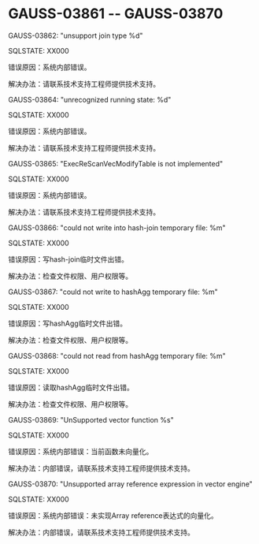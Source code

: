 # GAUSS-03861 -- GAUSS-03870

GAUSS-03862: "unsupport join type %d"

SQLSTATE: XX000

错误原因：系统内部错误。

解决办法：请联系技术支持工程师提供技术支持。

GAUSS-03864: "unrecognized running state: %d"

SQLSTATE: XX000

错误原因：系统内部错误。

解决办法：请联系技术支持工程师提供技术支持。

GAUSS-03865: "ExecReScanVecModifyTable is not implemented"

SQLSTATE: XX000

错误原因：系统内部错误。

解决办法：请联系技术支持工程师提供技术支持。

GAUSS-03866: "could not write into hash-join temporary file: %m"

SQLSTATE: XX000

错误原因：写hash-join临时文件出错。

解决办法：检查文件权限、用户权限等。

GAUSS-03867: "could not write to hashAgg temporary file: %m"

SQLSTATE: XX000

错误原因：写hashAgg临时文件出错。

解决办法：检查文件权限、用户权限等。

GAUSS-03868: "could not read from hashAgg temporary file: %m"

SQLSTATE: XX000

错误原因：读取hashAgg临时文件出错。

解决办法：检查文件权限、用户权限等。

GAUSS-03869: "UnSupported vector function %s"

SQLSTATE: XX000

错误原因：系统内部错误：当前函数未向量化。

解决办法：内部错误，请联系技术支持工程师提供技术支持。

GAUSS-03870: "Unsupported array reference expression in vector engine"

SQLSTATE: XX000

错误原因：系统内部错误：未实现Array reference表达式的向量化。

解决办法：内部错误，请联系技术支持工程师提供技术支持。

